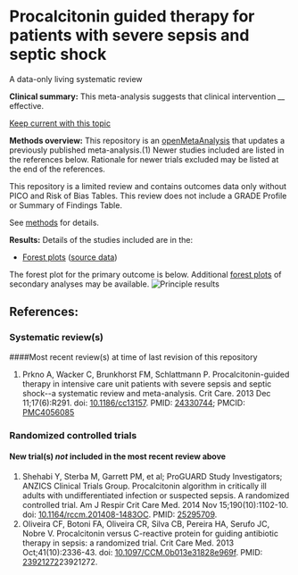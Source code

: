 # Procalcitonin guided therapy for patients with severe sepsis and septic shock
A data-only living systematic review

**Clinical summary:** This meta-analysis suggests that clinical intervention *__* effective.

[Keep current with this topic](Keep-up.md)

**Methods overview:** This repository is an [openMetaAnalysis](https://openmetaanalysis.github.io/) that updates a previously published meta-analysis.(1) Newer studies included are listed in the references below. Rationale for newer trials excluded may be listed at the end of the references. 

This repository is a limited review and contains outcomes data only without PICO and Risk of Bias Tables.  This review does not include a GRADE Profile or Summary of Findings Table.

See [methods](http://openmetaanalysis.github.io/methods.html) for details.

**Results:** Details of the studies included are in the:
* [Forest plots](../../tree/master/forest-plots) ([source data](../../tree/master/data))

The forest plot for the primary outcome is below. Additional [forest plots](../../tree/master/forest-plots) of secondary analyses may be available. 
![Principle results](https://raw.githubusercontent.com/openMetaAnalysis/Procalcitonin-guided-therapy-for-patients-with-severe-sepsis-and-septic-shock/master/forest-plots/Outcome-Primary.png "Principle results")

References:
----------------------------------
### Systematic review(s)
####Most recent review(s) at time of last revision of this repository
1. Prkno A, Wacker C, Brunkhorst FM, Schlattmann P. Procalcitonin-guided therapy in intensive care unit patients with severe sepsis and septic shock--a systematic
review and meta-analysis. Crit Care. 2013 Dec 11;17(6):R291. doi: [10.1186/cc13157](http://dx.doi.org/10.1186/cc13157).  PMID: [24330744](http://pubmed.gov/24330744); PMCID: [PMC4056085](http://pubmedcentral.gov/PMC4056085)

### Randomized controlled trials 
#### New trial(s) *not* included in the most recent review above
1. Shehabi Y, Sterba M, Garrett PM, et al; ProGUARD Study Investigators; ANZICS Clinical Trials Group. Procalcitonin algorithm in critically ill adults with
undifferentiated infection or suspected sepsis. A randomized controlled trial. Am J Respir Crit Care Med. 2014 Nov 15;190(10):1102-10. doi:
[10.1164/rccm.201408-1483OC](http://dx.doi.org/10.1164/rccm.201408-1483OC.). PMID: [25295709](http://pubmed.gov/25295709).
2. Oliveira CF, Botoni FA, Oliveira CR, Silva CB, Pereira HA, Serufo JC, Nobre V. Procalcitonin versus C-reactive protein for guiding antibiotic therapy in sepsis:
a randomized trial. Crit Care Med. 2013 Oct;41(10):2336-43. doi: [10.1097/CCM.0b013e31828e969f](http://dx.doi.org/10.1097/CCM.0b013e31828e969f). PMID: [23921272](http://pubmed.gov/)23921272.
